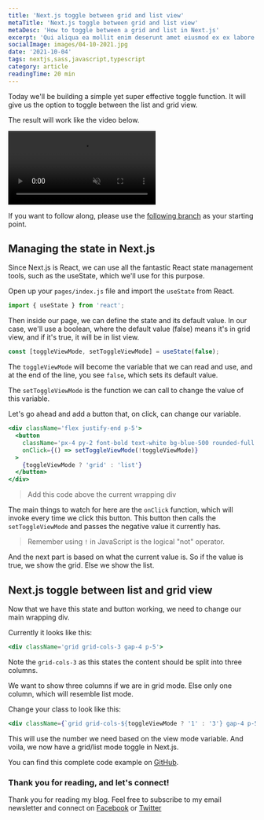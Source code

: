 ```yaml
---
title: 'Next.js toggle between grid and list view'
metaTitle: 'Next.js toggle between grid and list view'
metaDesc: 'How to toggle between a grid and list in Next.js'
excerpt: 'Qui aliqua ea mollit enim deserunt amet eiusmod ex ex labore velit eu. Laboris cillum ad exercitation nulla sint Lorem dolor dolore dolore minim dolor. Deserunt sit eiusmod tempor qui mollit ullamco quis qui qui. Est in pariatur ex sint sunt. Nostrud eiusmod amet irure nulla culpa ex aute. Ut anim officia ipsum enim proident pariatur aute labore esse.'
socialImage: images/04-10-2021.jpg
date: '2021-10-04'
tags: nextjs,sass,javascript,typescript
category: article
readingTime: 20 min
---
```


Today we'll be building a simple yet super effective toggle function.
It will give us the option to toggle between the list and grid view.

The result will work like the video below.

<video autoplay loop muted playsinline>
  <source src="https://res.cloudinary.com/daily-dev-tips/video/upload/q_auto/gridlist_nkhwm4.webm" type="video/webm" />
  <source src="https://res.cloudinary.com/daily-dev-tips/video/upload/q_auto/gridlist_xdrt8a.mp4" type="video/mp4" />
</video>

<!-- ![Next.js toggle between grid and list view](https://cdn.hashnode.com/res/hashnode/image/upload/v1632638811731/wTlld_S4d.gif) -->

If you want to follow along, please use the [following branch](https://github.com/rebelchris/next-tailwind/tree/active-link) as your starting point.

## Managing the state in Next.js

Since Next.js is React, we can use all the fantastic React state management tools, such as the useState, which we'll use for this purpose.

Open up your `pages/index.js` file and import the `useState` from React.

```js
import { useState } from 'react';
```

Then inside our page, we can define the state and its default value.
In our case, we'll use a boolean, where the default value (false) means it's in grid view, and if it's true, it will be in list view.

```js
const [toggleViewMode, setToggleViewMode] = useState(false);
```

The `toggleViewMode` will become the variable that we can read and use, and at the end of the line, you see `false`, which sets its default value.

The `setToggleViewMode` is the function we can call to change the value of this variable.

Let's go ahead and add a button that, on click, can change our variable.

```jsx
<div className='flex justify-end p-5'>
  <button
    className='px-4 py-2 font-bold text-white bg-blue-500 rounded-full hover:bg-blue-700'
    onClick={() => setToggleViewMode(!toggleViewMode)}
  >
    {toggleViewMode ? 'grid' : 'list'}
  </button>
</div>
```

> Add this code above the current wrapping div

The main things to watch for here are the `onClick` function, which will invoke every time we click this button. This button then calls the `setToggleViewMode` and passes the negative value it currently has.

> Remember using `!` in JavaScript is the logical "not" operator.

And the next part is based on what the current value is.
So if the value is true, we show the grid. Else we show the list.

## Next.js toggle between list and grid view

Now that we have this state and button working, we need to change our main wrapping div.

Currently it looks like this:

```jsx
<div className='grid grid-cols-3 gap-4 p-5'>
```

Note the `grid-cols-3` as this states the content should be split into three columns.

We want to show three columns if we are in grid mode. Else only one column, which will resemble list mode.

Change your class to look like this:

```jsx
<div className={`grid grid-cols-${toggleViewMode ? '1' : '3'} gap-4 p-5`}>
```

This will use the number we need based on the view mode variable.
And voila, we now have a grid/list mode toggle in Next.js.

You can find this complete code example on [GitHub](https://github.com/rebelchris/next-tailwind/tree/grid-list-mode).

### Thank you for reading, and let's connect!

Thank you for reading my blog. Feel free to subscribe to my email newsletter and connect on [Facebook](https://www.facebook.com/DailyDevTipsBlog) or [Twitter](https://twitter.com/DailyDevTips1)
